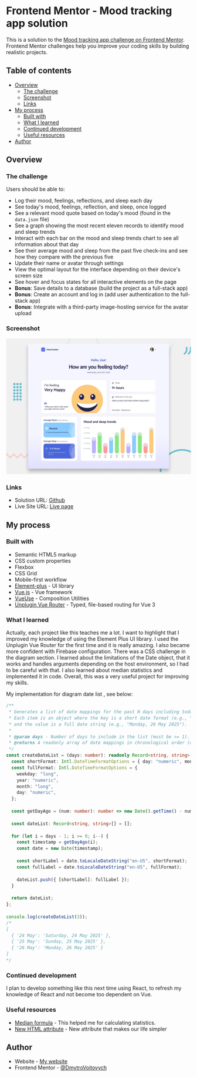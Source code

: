 # Frontend Mentor - Mood tracking app solution

This is a solution to the [Mood tracking app challenge on Frontend Mentor](https://www.frontendmentor.io/challenges/mood-tracking-app-E2XeKhDF0B). Frontend Mentor challenges help you improve your coding skills by building realistic projects.

## Table of contents

- [Overview](#overview)
  - [The challenge](#the-challenge)
  - [Screenshot](#screenshot)
  - [Links](#links)
- [My process](#my-process)
  - [Built with](#built-with)
  - [What I learned](#what-i-learned)
  - [Continued development](#continued-development)
  - [Useful resources](#useful-resources)
- [Author](#author)

## Overview

### The challenge

Users should be able to:

- Log their mood, feelings, reflections, and sleep each day
- See today's mood, feelings, reflection, and sleep, once logged
- See a relevant mood quote based on today's mood (found in the `data.json` file)
- See a graph showing the most recent eleven records to identify mood and sleep trends
- Interact with each bar on the mood and sleep trends chart to see all information about that day
- See their average mood and sleep from the past five check-ins and see how they compare with the previous five
- Update their name or avatar through settings
- View the optimal layout for the interface depending on their device's screen size
- See hover and focus states for all interactive elements on the page
- **Bonus**: Save details to a database (build the project as a full-stack app)
- **Bonus**: Create an account and log in (add user authentication to the full-stack app)
- **Bonus**: Integrate with a third-party image-hosting service for the avatar upload

### Screenshot

![](./preview.jpg)

### Links

- Solution URL: [Github](https://github.com/DmytroVoitovych/mood-app)
- Live Site URL: [Live page](https://mood-app-set-your-mood.web.app/)

## My process

### Built with

- Semantic HTML5 markup
- CSS custom properties
- Flexbox
- CSS Grid
- Mobile-first workflow
- [Element-plus](https://element-plus.org/en-US/) - UI library
- [Vue.js](https://vuejs.org/) - Vue framework
- [VueUse](https://vueuse.org/) - Composition Utilities
- [Unplugin Vue Router](https://uvr.esm.is) - Typed, file-based routing for Vue 3

### What I learned

Actually, each project like this teaches me a lot. I want to highlight that I improved my knowledge of using the Element Plus UI library. I used the Unplugin Vue Router for the first time and it is really amazing. I also became more confident with Firebase configuration.
There was a CSS challenge in the diagram section. I learned about the limitations of the Date object, that it works and handles arguments depending on the host environment, so I had to be careful with that.
I also learned about median statistics and implemented it in code.
Overall, this was a very useful project for improving my skills.

My implementation for diagram date list , see below:

```ts
/**
 * Generates a list of date mappings for the past N days including today.
 * Each item is an object where the key is a short date format (e.g., "26 May")
 * and the value is a full date string (e.g., "Monday, 26 May 2025").
 *
 * @param days - Number of days to include in the list (must be >= 1).
 * @returns A readonly array of date mappings in chronological order (oldest to newest).
 */
const createDateList = (days: number): readonly Record<string, string>[] => {
  const shortFormat: Intl.DateTimeFormatOptions = { day: "numeric", month: "long" };
  const fullFormat: Intl.DateTimeFormatOptions = {
    weekday: "long",
    year: "numeric",
    month: "long",
    day: "numeric",
  };

  const getDayAgo = (num: number): number => new Date().getTime() - num * 24 * 60 * 60 * 1000;

  const dateList: Record<string, string>[] = [];

  for (let i = days - 1; i >= 0; i--) {
    const timestamp = getDayAgo(i);
    const date = new Date(timestamp);

    const shortLabel = date.toLocaleDateString("en-US", shortFormat);
    const fullLabel = date.toLocaleDateString("en-US", fullFormat);

    dateList.push({ [shortLabel]: fullLabel });
  }

  return dateList;
};

console.log(createDateList(3));
/*
[
  { '24 May': 'Saturday, 24 May 2025' },
  { '25 May': 'Sunday, 25 May 2025' },
  { '26 May': 'Monday, 26 May 2025' }
]
*/
```

### Continued development

I plan to develop something like this next time using React, to refresh my knowledge of React and not become too dependent on Vue.

### Useful resources

- [Median formula](https://en.wikipedia.org/wiki/Median) - This helped me for calculating statistics.
- [New HTML attribute](https://developer.mozilla.org/en-US/docs/Web/HTML/Reference/Global_attributes/inert) - New attribute that makes our life simpler

## Author

- Website - [My website](https://portfolio-dmytrovoitovych.vercel.app/)
- Frontend Mentor - [@DmytroVoitovych](https://www.frontendmentor.io/profile/DmytroVoitovych/solutions)
